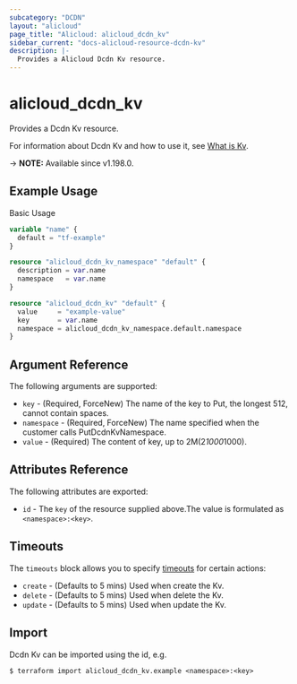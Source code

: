 ```yaml
---
subcategory: "DCDN"
layout: "alicloud"
page_title: "Alicloud: alicloud_dcdn_kv"
sidebar_current: "docs-alicloud-resource-dcdn-kv"
description: |-
  Provides a Alicloud Dcdn Kv resource.
---
```


# alicloud_dcdn_kv

Provides a Dcdn Kv resource.

For information about Dcdn Kv and how to use it, see [What is Kv](https://www.alibabacloud.com/help/en/dcdn/developer-reference/api-dcdn-2018-01-15-putdcdnkv).

-> **NOTE:** Available since v1.198.0.

## Example Usage

Basic Usage

```terraform
variable "name" {
  default = "tf-example"
}

resource "alicloud_dcdn_kv_namespace" "default" {
  description = var.name
  namespace   = var.name
}

resource "alicloud_dcdn_kv" "default" {
  value     = "example-value"
  key       = var.name
  namespace = alicloud_dcdn_kv_namespace.default.namespace
}
```

## Argument Reference

The following arguments are supported:
* `key` - (Required, ForceNew) The name of the key to Put, the longest 512, cannot contain spaces.
* `namespace` - (Required, ForceNew) The name specified when the customer calls PutDcdnKvNamespace.
* `value` - (Required) The content of key, up to 2M(2*1000*1000).



## Attributes Reference

The following attributes are exported:
* `id` - The `key` of the resource supplied above.The value is formulated as `<namespace>:<key>`.

## Timeouts

The `timeouts` block allows you to specify [timeouts](https://www.terraform.io/docs/configuration-0-11/resources.html#timeouts) for certain actions:
* `create` - (Defaults to 5 mins) Used when create the Kv.
* `delete` - (Defaults to 5 mins) Used when delete the Kv.
* `update` - (Defaults to 5 mins) Used when update the Kv.

## Import

Dcdn Kv can be imported using the id, e.g.

```shell
$ terraform import alicloud_dcdn_kv.example <namespace>:<key>
```